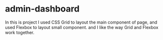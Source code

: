 # admin-dashboard

In this is project I used CSS Grid to layout the main component of page, and used Flexbox to layout small component.
and I like the way Grid and Flexbox work together.
